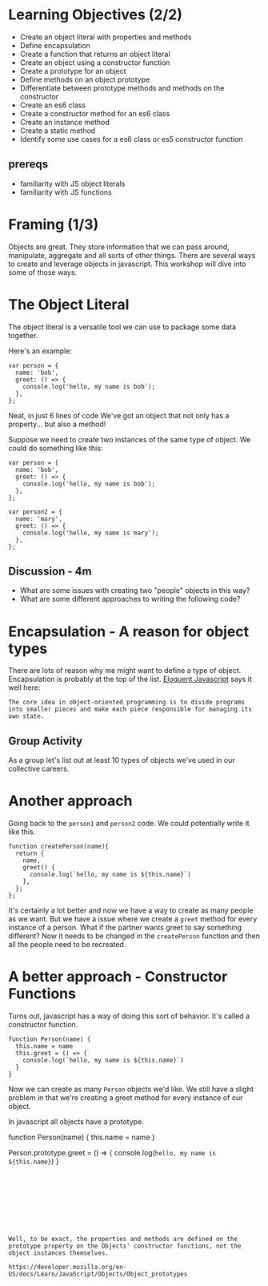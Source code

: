 # Learning Objectives (2/2)

- Create an object literal with properties and methods
- Define encapsulation
- Create a function that returns an object literal
- Create an object using a constructor function
- Create a prototype for an object
- Define methods on an object prototype
- Differentiate between prototype methods and methods on the constructor
- Create an es6 class
- Create a constructor method for an es6 class
- Create an instance method
- Create a static method
- Identify some use cases for a es6 class or es5 constructor function


## prereqs
- familiarity with JS object literals
- familiarity with JS functions

# Framing (1/3)

Objects are great. They store information that we can pass around, manipulate, aggregate and all sorts of other things. There are several ways to create and leverage objects in javascript. This workshop will dive into some of those ways.

# The Object Literal

The object literal is a versatile tool we can use to package some data together.

Here's an example:

```
var person = {
  name: 'bob',
  greet: () => {
    console.log('hello, my name is bob');
  },
};
```

Neat, in just 6 lines of code We've got an object that not only has a property... but also a method!

Suppose we need to create two instances of the same type of object. We could do something like this:

```
var person = {
  name: 'bob',
  greet: () => {
    console.log('hello, my name is bob');
  },
};

var person2 = {
  name: 'mary',
  greet: () => {
    console.log('hello, my name is mary');
  },
};
```

## Discussion - 4m

- What are some issues with creating two "people" objects in this way?
- What are some different approaches to writing the following code?

# Encapsulation - A reason for object types
There are lots of reason why me might want to define a type of object. Encapsulation is probably at the top of the list. [Eloquent Javascript](https://eloquentjavascript.net/06_object.html) says it well here:

```
The core idea in object-oriented programming is to divide programs into smaller pieces and make each piece responsible for managing its own state.
```

## Group Activity
As a group let's list out at least 10 types of objects we've used in our collective careers.

# Another approach

Going back to the `person1` and `person2` code. We could potentially write it like this.

```
function createPerson(name){
  return {
    name,
    greet() {
      console.log(`hello, my name is ${this.name}`)
    },
  };
};
```

It's certainly a lot better and now we have a way to create as many people as we want. But we have a issue where we create a `greet` method for every instance of a person. What if the partner wants greet to say something different? Now it needs to be changed in the `createPerson` function and then all the people need to be recreated.

# A better approach - Constructor Functions

Turns out, javascript has a way of doing this sort of behavior. It's called a constructor function.

```
function Person(name) {
  this.name = name
  this.greet = () => {
    console.log(`hello, my name is ${this.name}`)
  }
}
```

Now we can create as many `Person` objects we'd like. We still have a slight problem in that we're creating a greet method for every instance of our object.

In javascript all objects have a prototype. 



function Person(name) {
  this.name = name
}

Person.prototype.greet = () => {
  console.log(`hello, my name is ${this.name}`)
}
```









Well, to be exact, the properties and methods are defined on the prototype property on the Objects' constructor functions, not the object instances themselves.

https://developer.mozilla.org/en-US/docs/Learn/JavaScript/Objects/Object_prototypes
